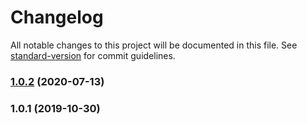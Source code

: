 # Changelog

All notable changes to this project will be documented in this file. See [standard-version](https://github.com/conventional-changelog/standard-version) for commit guidelines.

### [1.0.2](https://github.com/teeeemoji/vanish-dom/compare/v1.0.1...v1.0.2) (2020-07-13)

### 1.0.1 (2019-10-30)

